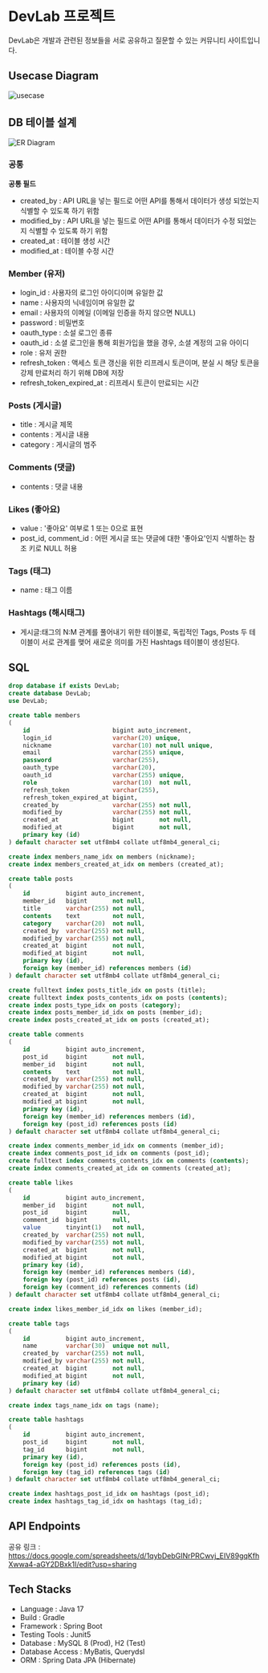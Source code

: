 # DevLab 프로젝트

DevLab은 개발과 관련된 정보들을 서로 공유하고 질문할 수 있는 커뮤니티 사이트입니다.

## Usecase Diagram

![usecase](document/usecase.svg)

## DB 테이블 설계

![ER Diagram](document/erd.svg)

### 공통

**공통 필드**
- created_by : API URL을 넣는 필드로 어떤 API를 통해서 데이터가 생성 되었는지 식별할 수 있도록 하기 위함
- modified_by : API URL을 넣는 필드로 어떤 API를 통해서 데이터가 수정 되었는지 식별할 수 있도록 하기 위함
- created_at : 테이블 생성 시간
- modified_at : 테이블 수정 시간

### Member (유저)

- login_id : 사용자의 로그인 아이디이며 유일한 값
- name : 사용자의 닉네임이며 유일한 값
- email : 사용자의 이메일 (이메일 인증을 하지 않으면 NULL)
- password : 비밀번호
- oauth_type : 소설 로그인 종류
- oauth_id : 소셜 로그인을 통해 회원가입을 했을 경우, 소셜 계정의 고유 아이디
- role : 유저 권한
- refresh_token : 액세스 토큰 갱신을 위한 리프레시 토큰이며, 분실 시 해당 토큰을 강제 만료처리 하기 위해 DB에 저장
- refresh_token_expired_at : 리프레시 토큰이 만료되는 시간

### Posts (게시글)

- title : 게시글 제목
- contents : 게시글 내용
- category : 게시글의 범주

### Comments (댓글)

- contents : 댓글 내용

### Likes (좋아요)

- value : '좋아요' 여부로 1 또는 0으로 표현
- post_id, comment_id : 어떤 게시글 또는 댓글에 대한 '좋아요'인지 식별하는 참조 키로 NULL 허용

### Tags (태그)

- name : 태그 이름

### Hashtags (해시태그)

- 게시글:태그의 N:M 관계를 풀어내기 위한 테이블로, 독립적인 Tags, Posts 두 테이블이 서로 관계를 맺어 새로운 의미를 가진 Hashtags 테이블이 생성된다. 

## SQL

```sql
drop database if exists DevLab;
create database DevLab;
use DevLab;

create table members
(
    id                       bigint auto_increment,
    login_id                 varchar(20) unique,
    nickname                 varchar(10) not null unique,
    email                    varchar(255) unique,
    password                 varchar(255),
    oauth_type               varchar(20),
    oauth_id                 varchar(255) unique,
    role                     varchar(10)  not null,
    refresh_token            varchar(255),
    refresh_token_expired_at bigint,
    created_by               varchar(255) not null,
    modified_by              varchar(255) not null,
    created_at               bigint       not null,
    modified_at              bigint       not null,
    primary key (id)
) default character set utf8mb4 collate utf8mb4_general_ci;

create index members_name_idx on members (nickname);
create index members_created_at_idx on members (created_at);

create table posts
(
    id          bigint auto_increment,
    member_id   bigint       not null,
    title       varchar(255) not null,
    contents    text         not null,
    category    varchar(20)  not null,
    created_by  varchar(255) not null,
    modified_by varchar(255) not null,
    created_at  bigint       not null,
    modified_at bigint       not null,
    primary key (id),
    foreign key (member_id) references members (id)
) default character set utf8mb4 collate utf8mb4_general_ci;

create fulltext index posts_title_idx on posts (title);
create fulltext index posts_contents_idx on posts (contents);
create index posts_type_idx on posts (category);
create index posts_member_id_idx on posts (member_id);
create index posts_created_at_idx on posts (created_at);

create table comments
(
    id          bigint auto_increment,
    post_id     bigint       not null,
    member_id   bigint       not null,
    contents    text         not null,
    created_by  varchar(255) not null,
    modified_by varchar(255) not null,
    created_at  bigint       not null,
    modified_at bigint       not null,
    primary key (id),
    foreign key (member_id) references members (id),
    foreign key (post_id) references posts (id)
) default character set utf8mb4 collate utf8mb4_general_ci;

create index comments_member_id_idx on comments (member_id);
create index comments_post_id_idx on comments (post_id);
create fulltext index comments_contents_idx on comments (contents);
create index comments_created_at_idx on comments (created_at);

create table likes
(
    id          bigint auto_increment,
    member_id   bigint       not null,
    post_id     bigint       null,
    comment_id  bigint       null,
    value       tinyint(1)   not null,
    created_by  varchar(255) not null,
    modified_by varchar(255) not null,
    created_at  bigint       not null,
    modified_at bigint       not null,
    primary key (id),
    foreign key (member_id) references members (id),
    foreign key (post_id) references posts (id),
    foreign key (comment_id) references comments (id)
) default character set utf8mb4 collate utf8mb4_general_ci;

create index likes_member_id_idx on likes (member_id);

create table tags
(
    id          bigint auto_increment,
    name        varchar(30)  unique not null,
    created_by  varchar(255) not null,
    modified_by varchar(255) not null,
    created_at  bigint       not null,
    modified_at bigint       not null,
    primary key (id)
) default character set utf8mb4 collate utf8mb4_general_ci;

create index tags_name_idx on tags (name);

create table hashtags
(
    id          bigint auto_increment,
    post_id     bigint       not null,
    tag_id      bigint       not null,
    primary key (id),
    foreign key (post_id) references posts (id),
    foreign key (tag_id) references tags (id)
) default character set utf8mb4 collate utf8mb4_general_ci;

create index hashtags_post_id_idx on hashtags (post_id);
create index hashtags_tag_id_idx on hashtags (tag_id);
```

## API Endpoints

공유 링크 : https://docs.google.com/spreadsheets/d/1qybDebGINrPRCwvj_EIV89gqKfhXwwa4-aGY2DBxk1I/edit?usp=sharing

## Tech Stacks

- Language : Java 17
- Build : Gradle
- Framework : Spring Boot
- Testing Tools : Junit5
- Database : MySQL 8 (Prod), H2 (Test)
- Database Access : MyBatis, Querydsl
- ORM : Spring Data JPA (Hibernate)

